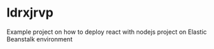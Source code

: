 # ldrxjrvp
Example project on how to deploy react with nodejs project on Elastic Beanstalk environment

